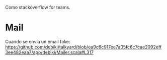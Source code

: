 Como stackoverflow for teams.



# Mail
Cuando se envía un email fake:
https://github.com/debiki/talkyard/blob/ea9c6c917ee7a05fc6c7cae2092eff3ee482eaa7/app/debiki/Mailer.scala#L317


